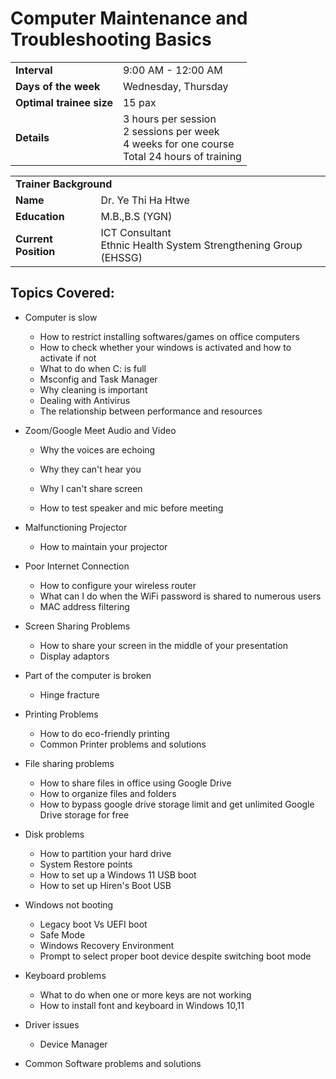 # Computer Maintenance and Troubleshooting Basics

<table>
	<tr>
		<td><strong>Interval</strong></td><td>9:00 AM - 12:00 AM</td>
	</tr>
	<tr>
		<td><strong>Days of the week</strong></td><td>Wednesday, Thursday</td>
	</tr>
	<tr>
		<td><strong>Optimal trainee size</strong></td><td>15 pax</td>
	</tr>
	<tr>
		<td><strong>Details</strong></td><td>3 hours per session<br />2 sessions per week<br />4 weeks for one course<br />Total 24 hours of training</td>
	</tr>
</table>

<table>
	<tr>
		<td colspan="2"><strong>Trainer Background</strong></td>
	</tr>
	<tr>
		<td><strong>Name</strong></td>
		<td>Dr. Ye Thi Ha Htwe</td>
	</tr>
	<tr>
		<td><strong>Education</strong></td>
		<td>M.B.,B.S (YGN)</td>
	</tr>
	<tr>
		<td><strong>Current Position</strong></td>
		<td>ICT Consultant<br />Ethnic Health System Strengthening Group (EHSSG)</td>
	</tr>
</table>


## Topics Covered:
* Computer is slow
  * How to restrict installing softwares/games on office computers
  * How to check whether your windows is activated and how to activate if not
  * What to do when C: is full
  * Msconfig and Task Manager
  * Why cleaning is important
  * Dealing with Antivirus
  * The relationship between performance and resources
* Zoom/Google Meet Audio and Video
  * Why the voices are echoing

  * Why they can't hear you

  * Why I can't share screen

  * How to test speaker and mic before meeting

* Malfunctioning Projector
  * How to maintain your projector
* Poor Internet Connection
  * How to configure your wireless router
  * What can I do when the WiFi password is shared to numerous users
  * MAC address filtering
* Screen Sharing Problems
  * How to share your screen in the middle of your presentation
  * Display adaptors
* Part of the computer is broken
  * Hinge fracture
* Printing Problems
  * How to do eco-friendly printing
  * Common Printer problems and solutions
* File sharing problems
  * How to share files in office using Google Drive
  * How to organize files and folders
  * How to bypass google drive storage limit and get unlimited Google Drive storage for free
* Disk problems
  * How to partition your hard drive
  * System Restore points
  * How to set up a Windows 11 USB boot
  * How to set up Hiren's Boot USB
* Windows not booting
  * Legacy boot Vs UEFI boot
  * Safe Mode
  * Windows Recovery Environment
  * Prompt to select proper boot device despite switching boot mode
* Keyboard problems
  * What to do when one or more keys are not working
  * How to install font and keyboard in Windows 10,11
* Driver issues
  * Device Manager
* Common Software problems and solutions
